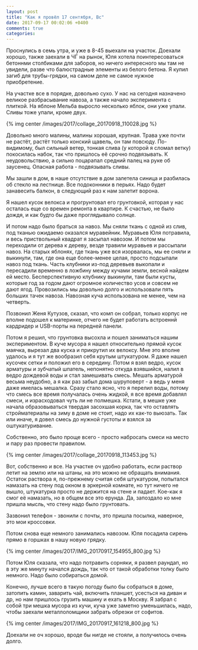 ```yaml
---
layout: post
title: "Как я провёл 17 сентября, Вс"
date: 2017-09-17 00:02:06 +0400
comments: true
categories: 
---
```

Проснулись в семь утра, и уже в 8-45 выехали на участок. Доехали хорошо, также заехали в ЧГ на рынок, Юля хотела поинтересоваться бетоннми столбиками для заборов, но ничего интересного мы там не увидели, разве что балюстрадные элементы из белого бетона. Я купил загиб для трубы-грядки, на самом деле не самое нужное приобретение.

На участке все в порядке, довольно сухо. У нас на сегодня назначено великое разбрасывание навоза, а также начало эксперимента  с плиткой. На яблоне Мельба выросло несколько яблок, они уже упали. Сливы тоже упали, кроме двух.

{% img center /images/2017/collage_20170918_110028.jpg %}

Довольно много малины, малины хорошая, крупная. Трава уже почти не растёт, растёт только конский щавель, он там повсюду. По-видимому, был сильный ветер, тонкая слива (у которой я сломал ветку) покосилась набок, так что пришлось её срочно подвязывать. К неудовольствию, а сильно поцарапал средний палец на руке об заусенец. Опасная работа - подвязывать сливы.

Мы зашли в дом, в наше отсутствие в дом залетела синица и разбилась об стекло на лестнице. Все подоконники в перьях. Надо будет занавесить балкон, в следующий раз к нам залетит ворона.

Я нашел кусок велокса и прогрунтовал его грунтовкой, которая у нас осталась еще со времен ремонта в квартире. К счастью, не было дождя, и как будто бы даже проглядывало солнце.

И потом надо было браться за навоз. Мы сняли ткань с одной из слив, под тканью ожидаемо оказался муравейник. Муравьев Юля потравила, и весь приствольный квадрат я засыпал навозом. И потом мы переходили от дерева к дереву, везде травили муравьев и рассыпали навоз. На старых яблонях, где ткань уже вся изорвалась, мы ее сняли и выкинули, там, где она еще более-менее целая, просто подсыпали навоз под ткань. Часть клубники из-под деревьев выкопали и пересадили временно в ложбину между кучами земли, весной найдем ей место. Бесперспективную клубнику выкинули, там были кусты, которые год за годом дают огромное количество усов и совсем не дают ягод. Провозились мы довольно долго и использовали пять больших тачек навоза. Навозная куча использована не менее, чем на четверть. 

Позвонил Женя Кутузов, сказал, что комп он собрал, только корпус не вполне подошел к материнке, отчего не будет работать встроеннй кардридер и USB-порты на передней панели.

Потом я решил, что грунтовка высохла и пошел заниматься нашим экспериментом. В куче мусора я нашел относительно прямой кусок маячка, вырезал два куска и прикрутил их велоксу. Мне это вполне удалось и я тут же вообразил себя крутым штукатуром. Я даже нашел кусочек сетки и положил его в середину. Потом я взял ведро, кусок арматуры и зубчатый шпатель, непонятно откуда взявшийся, налил в ведро дождевой воды и стал замешивать смесь. Мешать арматурой весьма неудобно, а я как раз забыл дома шуруповерт - а ведь у меня даже имелась мешалка. Сразу стало ясно, что я перелил воды, потому что смесь все время получалась очень жидкой, я все время добавлял смеси, и израсходовал чуть ли не полмешка. Кстати, в мешке уже начала образовываться твердая засохшая корка, так что оставлять стройматериалы на зиму в доме не стоит, надо их как-то выюзать. Так или иначе, я довел смесь до нужной густоты и взялся за оштукатуривание.

Собственно, это было проще всего - просто набросать смеси на место и пару раз провести правилом.

{% img center /images/2017/collage_20170918_113453.jpg %}

Вот, собственно и все. На участке оч удобно работать, если раствор летит на землю или на штаны, на это можно не обращать внимания. Остаток раствора я, по-прежнему считая себя штукатуром, попытался намазать на стену под окном в эркерной комнате, но тут ничего не вышло, штукатурка просто не держится на стене и падает. Кое-как я смог её намазать, но в общем все это ерунда. Да, запоздало ко мне пришла мысль, что стену надо было грунтовать.

Зазвонил телефон - звонили с почты, это пришла посылка, наверное, это мои кроссовки.

Потом снова еще немного занимались навозом. Юля посадила сирень прямо в горшках в нашу новую грядку. 

{% img center /images/2017/IMG_20170917_154955_800.jpg %}

Потом Юля сказала, что надо потравить сорняки, я развел раундап, но в эту же минуту начался дождь, так что от такой обработки толку было немного. Надо было собираться домой.

Конечно, лучше всего в такую погоду было бы собраться в доме, затопить камин, заварить чай, включить планшет, усесться на диван и др, но нам пришлось грузить машину и ехать в Москву. Я забрал с собой три мешка мусора из кучи, куча уже заметно уменьшилась, надо, чтобы заехали металлоломщики забрать обрезки от софитов.

{% img center /images/2017/IMG_20170917_161218_800.jpg %}

Доехали не оч хорошо, вроде бы нигде не стояли, а получилось очень долго.